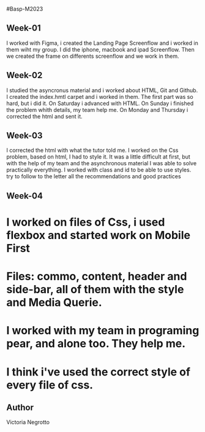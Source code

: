 #Basp-M2023
## Week-01
I worked with Figma, i created the Landing Page Screenflow and i worked in them wiht my group. I did the iphone, macbook and ipad Screenflow.
Then we created the frame on differents screenflow and we work in them.

## Week-02
I studied the asyncronus material and i worked about HTML, Git and Github. I created the index.hmtl carpet and i worked in them.
The first part was so hard, but i did it. On Saturday i advanced with HTML. On Sunday i finished the problem whith details, my team help me. On Monday and Thursday i corrected the html and sent it.

## Week-03 
I corrected the html with what the tutor told me.
I worked on the Css problem, based on html, I had to style it. It was a little difficult at first, but with the help of my team and the asynchronous material I was able to solve practically everything.
I worked with class and id to be able to use styles. try to follow to the letter all the recommendations and good practices

## Week-04
# I worked on files of Css, i used flexbox and started work on Mobile First
# Files: commo, content, header and side-bar, all of them with the style and Media Querie.
# I worked with my team in programing pear, and alone too. They help me.
# I think i've used the correct style of every file of css. 

## Author
Victoria Negrotto